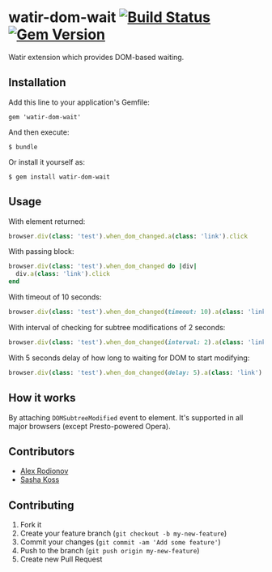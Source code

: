 # watir-dom-wait [![Build Status](https://travis-ci.org/p0deje/watir-dom-wait.png?branch=master)](https://travis-ci.org/p0deje/watir-dom-wait) [![Gem Version](https://badge.fury.io/rb/watir-dom-wait.png)](http://badge.fury.io/rb/watir-dom-wait)

Watir extension which provides DOM-based waiting.

## Installation

Add this line to your application's Gemfile:

    gem 'watir-dom-wait'

And then execute:

    $ bundle

Or install it yourself as:

    $ gem install watir-dom-wait

## Usage

With element returned:

```ruby
browser.div(class: 'test').when_dom_changed.a(class: 'link').click
```

With passing block:

```ruby
browser.div(class: 'test').when_dom_changed do |div|
  div.a(class: 'link').click
end
```

With timeout of 10 seconds:

```ruby
browser.div(class: 'test').when_dom_changed(timeout: 10).a(class: 'link').click
```

With interval of checking for subtree modifications of 2 seconds:

```ruby
browser.div(class: 'test').when_dom_changed(interval: 2).a(class: 'link').click
```

With 5 seconds delay of how long to waiting for DOM to start modifying:

```ruby
browser.div(class: 'test').when_dom_changed(delay: 5).a(class: 'link').click
```

## How it works

By attaching `DOMSubtreeModified` event to element. It's supported in all major browsers (except Presto-powered Opera).

## Contributors

* [Alex Rodionov](https://github.com/p0deje)
* [Sasha Koss](https://github.com/kossnocorp)

## Contributing

1. Fork it
2. Create your feature branch (`git checkout -b my-new-feature`)
3. Commit your changes (`git commit -am 'Add some feature'`)
4. Push to the branch (`git push origin my-new-feature`)
5. Create new Pull Request
